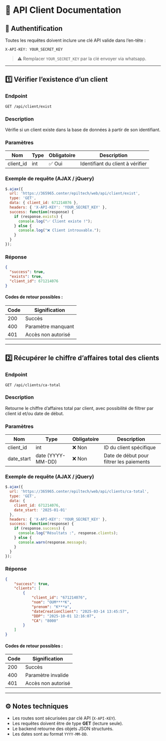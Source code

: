 
# 📘 API Client Documentation

## 🔑 Authentification
Toutes les requêtes doivent inclure une clé API valide dans l’en-tête :

```
X-API-KEY: YOUR_SECRET_KEY
```

> ⚠️ Remplacer `YOUR_SECRET_KEY` par la clé envoyer via whatsapp.

---

## 1️⃣ Vérifier l’existence d’un client

### **Endpoint**
```
GET /api/client/exist
```

### **Description**
Vérifie si un client existe dans la base de données à partir de son identifiant.

### **Paramètres**

| Nom         | Type   | Obligatoire | Description |
|--------------|--------|-------------|--------------|
| client_id    | int    | ✅ Oui       | Identifiant du client à vérifier |

### **Exemple de requête (AJAX / jQuery)**
```js
$.ajax({
  url: 'https://365965.center/epiltech/web/api/client/exist',
  type: 'GET',
  data: { client_id: 671214076 },
  headers: { 'X-API-KEY': 'YOUR_SECRET_KEY' },
  success: function(response) {
    if (response.exists) {
      console.log("✅ Client existe !");
    } else {
      console.log("❌ Client introuvable.");
    }
  }
});
```

### **Réponse**
```json
{
  "success": true,
  "exists": true,
  "client_id": 671214076
}
```

#### Codes de retour possibles :
| Code | Signification |
|------|----------------|
| 200  | Succès |
| 400  | Paramètre manquant |
| 401  | Accès non autorisé |

---

## 2️⃣ Récupérer le chiffre d’affaires total des clients

### **Endpoint**
```
GET /api/clients/ca-total
```

### **Description**
Retourne le chiffre d’affaires total par client, avec possibilité de filtrer par client id et/ou date de début.

### **Paramètres**

| Nom         | Type   | Obligatoire | Description |
|--------------|--------|-------------|--------------|
| client_id    | int    | ❌ Non       | ID du client spécifique |
| date_start   | date (YYYY-MM-DD) | ❌ Non | Date de début pour filtrer les paiements |

### **Exemple de requête (AJAX / jQuery)**
```js
$.ajax({
  url: 'https://365965.center/epiltech/web/api/clients/ca-total',
  type: 'GET',
  data: {
    client_id: 671214076,
    date_start: '2025-01-01'
  },
  headers: { 'X-API-KEY': 'YOUR_SECRET_KEY' },
  success: function(response) {
    if (response.success) {
      console.log("Résultats :", response.clients);
    } else {
      console.warn(response.message);
    }
  }
});
```

### **Réponse**
```json
{
    "success": true,
    "clients": [
        {
            "client_id": "671214076",
            "nom": "OUM****K",
            "prenom": "K***a",
            "dateCreationClient": "2025-03-14 13:45:57",
            "DDP": "2025-10-01 12:16:07",
            "CA": "8000"
        }
    ]
}
```

#### Codes de retour possibles :
| Code | Signification |
|------|----------------|
| 200  | Succès |
| 400  | Paramètre invalide |
| 401  | Accès non autorisé |

---

## ⚙️ Notes techniques
- Les routes sont sécurisées par clé API (`X-API-KEY`).  
- Les requêtes doivent être de type **GET** (lecture seule).  
- Le backend retourne des objets JSON structurés.  
- Les dates sont au format `YYYY-MM-DD`.
